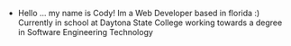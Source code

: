 - Hello ...
my name is Cody!
Im a Web Developer based in florida :)
Currently in school at Daytona State College working towards a degree in Software Engineering Technology

































<!---
im cold...
I am sad:(
now im warm:)
Frigg 
<!---
CodyGant/CodyGant is a ✨ special ✨ repository because its `README.md` (this file) appears on your GitHub profile.
You can click the Preview link to take a look at your changes.
--->
<!---Gimme a commit for today. Thank uyayayaya
Thxz 
this lap top has nothing on it!--->
